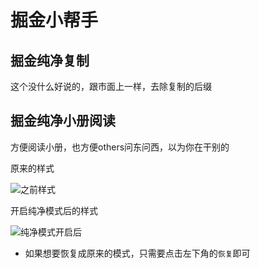 # 掘金小帮手

## 掘金纯净复制

这个没什么好说的，跟市面上一样，去除复制的后缀

## 掘金纯净小册阅读

方便阅读小册，也方便others问东问西，以为你在干别的

原来的样式

![之前样式](https://p.ipic.vip/md98ac.png)

开启纯净模式后的样式

![纯净模式开启后](https://p.ipic.vip/0anymk.png)

* 如果想要恢复成原来的模式，只需要点击左下角的`恢复`即可
